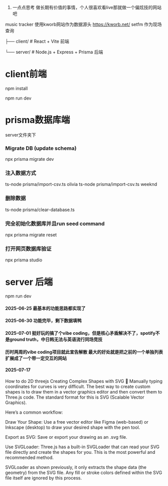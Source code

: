 
1. 一点点思考 做长期有价值的事情，个人很喜欢看live那就做一个偏炫技的网站吧

music tracker
使用kworb网站作为数据源头 https://kworb.net/
setfm 作为现场查询


├── client/      # React + Vite 前端

└── server/      # Node.js + Express + Prisma 后端


# client前端
npm install  

npm run dev


# prisma数据库端
server文件夹下
### Migrate DB (update schema)
npx prisma migrate dev

### 注入数据方式
ts-node prisma/import-csv.ts olivia
ts-node prisma/import-csv.ts weeknd

### 删除数据
ts-node prisma/clear-database.ts

### 完全初始化数据库并且run seed command
npx prisma migrate reset

### 打开网页数据库验证
npx prisma studio

# server 后端
npm run dev



#### 2025-06-25 最基本的功能思路都实现了
#### 2025-06-30 功能完毕，剩下数据填鸭
#### 2025-07-01 挺好玩的搞了个vibe coding，但是核心矛盾解决不了，spotify不是ground truth，中日韩无法与英语流行同场竞技
#### 历时两周的vibe coding项目就此宣告解散 最大的好处就是把之前的一个单独列表扩展成了一个带一定交互的网站


#### 2025-07-17
How to do 2D threejs
Creating Complex Shapes with SVG 🎨
Manually typing coordinates for curves is very difficult. The best way to create custom shapes is to draw them in a vector graphics editor and then convert them to Three.js code. The standard format for this is SVG (Scalable Vector Graphics).

Here’s a common workflow:

Draw Your Shape: Use a free vector editor like Figma (web-based) or Inkscape (desktop) to draw your desired shape with the pen tool.

Export as SVG: Save or export your drawing as an .svg file.

Use SVGLoader: Three.js has a built-in SVGLoader that can read your SVG file directly and create the shapes for you. This is the most powerful and recommended method.

SVGLoader as shown previously, it only extracts the shape data (the geometry) from the SVG file. Any fill or stroke colors defined within the SVG file itself are ignored by this process.

